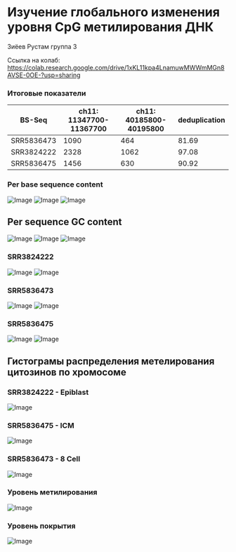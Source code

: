 # Изучение глобального изменения уровня CpG метилирования ДНК
Зиёев Рустам группа 3

Ссылка на колаб: https://colab.research.google.com/drive/1xKL11kpa4LnamuwMWWmMGn8AVSE-0OE-?usp=sharing

### Итоговые показатели

BS-Seq | ch11: 11347700-11367700 | ch11: 40185800-40195800 | deduplication 
--- | --- | --- | ---
SRR5836473 | 1090 | 464 | 81.69
SRR3824222 | 2328 | 1062 | 97.08
SRR5836475 | 1456 | 630 | 90.92

### Per base sequence content
![Image](pbsc1.png)
![Image](pbsc2.png)
![Image](pbsc3.png)


## Per sequence GC content
![Image](pbsc4.png)
![Image](pbsc5.png)
![Image](pbsc6.png)

### SRR3824222
![Image](Bismark_M-bias_Read_1_22.png)
![Image](Bismark_M-bias_Read_2_22.png) 

### SRR5836473
![Image](Bismark_M-bias_Read_1_73.png)
![Image](Bismark_M-bias_Read_2_73.png) 

### SRR5836475
![Image](Bismark_M-bias_Read_1_75.png)
![Image](Bismark_M-bias_Read_2_75.png) 

## Гистограмы распределения метелирования цитозинов по хромосоме
### SRR3824222 - Epiblast
![Image](Epiblast.png)
### SRR5836475 - ICM
![Image](8cell.png)
### SRR5836473 - 8 Cell
![Image](ICM.png)

### Уровень метилирования
![Image](plot_1.png)
### Уровень покрытия
![Image](plot_2.png)

